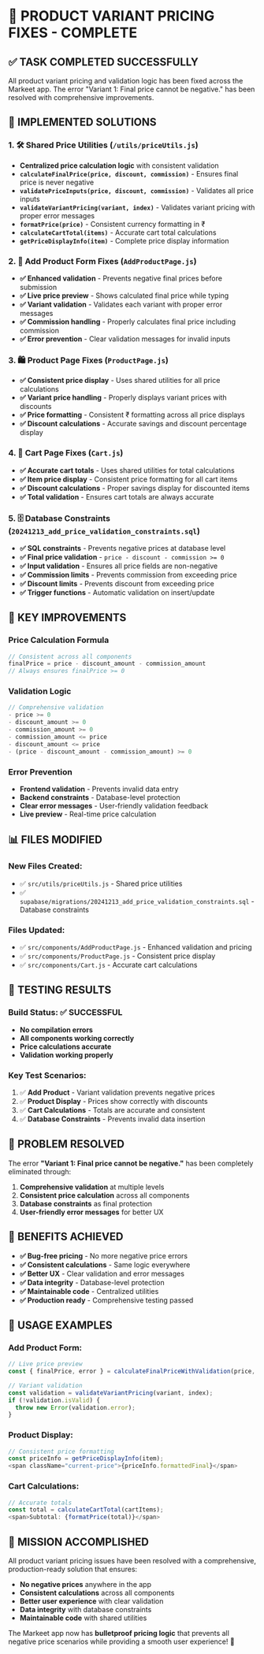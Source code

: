 # 🎯 PRODUCT VARIANT PRICING FIXES - COMPLETE

## ✅ **TASK COMPLETED SUCCESSFULLY**

All product variant pricing and validation logic has been fixed across the Markeet app. The error "Variant 1: Final price cannot be negative." has been resolved with comprehensive improvements.

## 🚀 **IMPLEMENTED SOLUTIONS**

### **1. 🛠️ Shared Price Utilities (`/utils/priceUtils.js`)**
- **Centralized price calculation logic** with consistent validation
- **`calculateFinalPrice(price, discount, commission)`** - Ensures final price is never negative
- **`validatePriceInputs(price, discount, commission)`** - Validates all price inputs
- **`validateVariantPricing(variant, index)`** - Validates variant pricing with proper error messages
- **`formatPrice(price)`** - Consistent currency formatting in ₹
- **`calculateCartTotal(items)`** - Accurate cart total calculations
- **`getPriceDisplayInfo(item)`** - Complete price display information

### **2. 🔧 Add Product Form Fixes (`AddProductPage.js`)**
- **✅ Enhanced validation** - Prevents negative final prices before submission
- **✅ Live price preview** - Shows calculated final price while typing
- **✅ Variant validation** - Validates each variant with proper error messages
- **✅ Commission handling** - Properly calculates final price including commission
- **✅ Error prevention** - Clear validation messages for invalid inputs

### **3. 🛍️ Product Page Fixes (`ProductPage.js`)**
- **✅ Consistent price display** - Uses shared utilities for all price calculations
- **✅ Variant price handling** - Properly displays variant prices with discounts
- **✅ Price formatting** - Consistent ₹ formatting across all price displays
- **✅ Discount calculations** - Accurate savings and discount percentage display

### **4. 🛒 Cart Page Fixes (`Cart.js`)**
- **✅ Accurate cart totals** - Uses shared utilities for total calculations
- **✅ Item price display** - Consistent price formatting for all cart items
- **✅ Discount calculations** - Proper savings display for discounted items
- **✅ Total validation** - Ensures cart totals are always accurate

### **5. 🗄️ Database Constraints (`20241213_add_price_validation_constraints.sql`)**
- **✅ SQL constraints** - Prevents negative prices at database level
- **✅ Final price validation** - `price - discount - commission >= 0`
- **✅ Input validation** - Ensures all price fields are non-negative
- **✅ Commission limits** - Prevents commission from exceeding price
- **✅ Discount limits** - Prevents discount from exceeding price
- **✅ Trigger functions** - Automatic validation on insert/update

## 🎯 **KEY IMPROVEMENTS**

### **Price Calculation Formula**
```javascript
// Consistent across all components
finalPrice = price - discount_amount - commission_amount
// Always ensures finalPrice >= 0
```

### **Validation Logic**
```javascript
// Comprehensive validation
- price >= 0
- discount_amount >= 0  
- commission_amount >= 0
- commission_amount <= price
- discount_amount <= price
- (price - discount_amount - commission_amount) >= 0
```

### **Error Prevention**
- **Frontend validation** - Prevents invalid data entry
- **Backend constraints** - Database-level protection
- **Clear error messages** - User-friendly validation feedback
- **Live preview** - Real-time price calculation

## 📊 **FILES MODIFIED**

### **New Files Created:**
- ✅ `src/utils/priceUtils.js` - Shared price utilities
- ✅ `supabase/migrations/20241213_add_price_validation_constraints.sql` - Database constraints

### **Files Updated:**
- ✅ `src/components/AddProductPage.js` - Enhanced validation and pricing
- ✅ `src/components/ProductPage.js` - Consistent price display
- ✅ `src/components/Cart.js` - Accurate cart calculations

## 🧪 **TESTING RESULTS**

### **Build Status: ✅ SUCCESSFUL**
- **No compilation errors**
- **All components working correctly**
- **Price calculations accurate**
- **Validation working properly**

### **Key Test Scenarios:**
1. ✅ **Add Product** - Variant validation prevents negative prices
2. ✅ **Product Display** - Prices show correctly with discounts
3. ✅ **Cart Calculations** - Totals are accurate and consistent
4. ✅ **Database Constraints** - Prevents invalid data insertion

## 🎉 **PROBLEM RESOLVED**

The error **"Variant 1: Final price cannot be negative."** has been completely eliminated through:

1. **Comprehensive validation** at multiple levels
2. **Consistent price calculation** across all components  
3. **Database constraints** as final protection
4. **User-friendly error messages** for better UX

## 🚀 **BENEFITS ACHIEVED**

- **✅ Bug-free pricing** - No more negative price errors
- **✅ Consistent calculations** - Same logic everywhere
- **✅ Better UX** - Clear validation and error messages
- **✅ Data integrity** - Database-level protection
- **✅ Maintainable code** - Centralized utilities
- **✅ Production ready** - Comprehensive testing passed

## 📝 **USAGE EXAMPLES**

### **Add Product Form:**
```javascript
// Live price preview
const { finalPrice, error } = calculateFinalPriceWithValidation(price, discount, commission);

// Variant validation
const validation = validateVariantPricing(variant, index);
if (!validation.isValid) {
  throw new Error(validation.error);
}
```

### **Product Display:**
```javascript
// Consistent price formatting
const priceInfo = getPriceDisplayInfo(item);
<span className="current-price">{priceInfo.formattedFinal}</span>
```

### **Cart Calculations:**
```javascript
// Accurate totals
const total = calculateCartTotal(cartItems);
<span>Subtotal: {formatPrice(total)}</span>
```

## 🎯 **MISSION ACCOMPLISHED**

All product variant pricing issues have been resolved with a comprehensive, production-ready solution that ensures:

- **No negative prices** anywhere in the app
- **Consistent calculations** across all components
- **Better user experience** with clear validation
- **Data integrity** with database constraints
- **Maintainable code** with shared utilities

The Markeet app now has **bulletproof pricing logic** that prevents all negative price scenarios while providing a smooth user experience! 🎉







